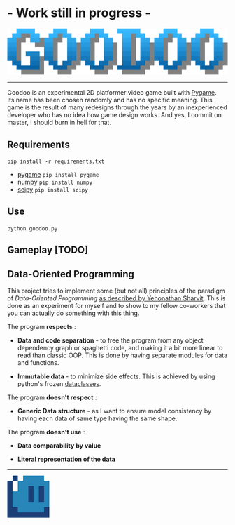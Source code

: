 # - Work still in progress -

<p align="center">
    <img src="resources/title.png" alt="title" />
</p>

---

Goodoo is an experimental 2D platformer video game built with [Pygame](https://github.com/pygame/pygame).  
Its name has been chosen randomly and has no specific meaning.
This game is the result of many redesigns through the years by an inexperienced developer who has no idea how game 
design works.
And yes, I commit on master, I should burn in hell for that.

## Requirements

```
pip install -r requirements.txt
```

- [pygame](https://pypi.org/project/pygame/) ```pip install pygame```
- [numpy](https://pypi.org/project/numpy/) ```pip install numpy```
- [scipy](https://pypi.org/project/scipy/) ```pip install scipy```

## Use

```
python goodoo.py
```

## Gameplay [TODO]

## Data-Oriented Programming

This project tries to implement some (but not all) principles of the paradigm of *Data-Oriented Programming*
[as described by Yehonathan Sharvit](https://blog.klipse.tech/).
This is done as an experiment for myself and to show to my fellow co-workers that you can actually do something with 
this thing.

The program **respects** :

- **Data and code separation** - to free the program from any object dependency graph or spaghetti code, and making it a
bit more linear to read than classic OOP. This is done by having separate modules for data and functions.

- **Immutable data** - to minimize side effects. This is achieved by using python's frozen 
[dataclasses](https://docs.python.org/3/library/dataclasses.html).


The program **doesn't respect**  :

- **Generic Data structure** - as I want to ensure model consistency by having each data of same type having the same 
shape.


The program **doesn't use** :

- **Data comparability by value**

- **Literal representation of the data**

---

<img src="resources/animation.gif" alt="gif"/>